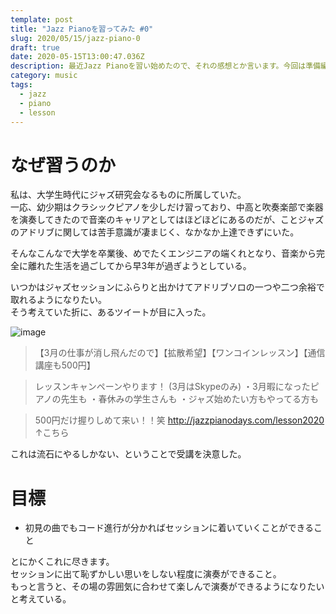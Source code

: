 ```yaml
---
template: post
title: "Jazz Pianoを習ってみた #0"
slug: 2020/05/15/jazz-piano-0
draft: true
date: 2020-05-15T13:00:47.036Z
description: 最近Jazz Pianoを習い始めたので、それの感想とか言います。今回は準備編。
category: music
tags:
  - jazz
  - piano
  - lesson
---
```

# なぜ習うのか
私は、大学生時代にジャズ研究会なるものに所属していた。  
一応、幼少期はクラシックピアノを少しだけ習っており、中高と吹奏楽部で楽器を演奏してきたので音楽のキャリアとしてはほどほどにあるのだが、ことジャズのアドリブに関しては苦手意識が凄まじく、なかなか上達できずにいた。

そんなこんなで大学を卒業後、めでたくエンジニアの端くれとなり、音楽から完全に離れた生活を過ごしてから早3年が過ぎようとしている。  

いつかはジャズセッションにふらりと出かけてアドリブソロの一つや二つ余裕で取れるようになりたい。  
そう考えていた折に、あるツイートが目に入った。

![image](/media/jazz-piano-tweet.jpg)

> 【3月の仕事が消し飛んだので】【拡散希望】【ワンコインレッスン】【通信講座も500円】

> 
> レッスンキャンペーンやります！
> (3月はSkypeのみ)
> ・3月暇になったピアノの先生も
> ・春休みの学生さんも
> ・ジャズ始めたい方もやってる方も

> 
> 
> 500円だけ握りしめて来い！！笑
> http://jazzpianodays.com/lesson2020
> ↑こちら
> 

これは流石にやるしかない、ということで受講を決意した。

# 目標
 - 初見の曲でもコード進行が分かればセッションに着いていくことができること

とにかくこれに尽きます。  
セッションに出て恥ずかしい思いをしない程度に演奏ができること。  
もっと言うと、その場の雰囲気に合わせて楽しんで演奏ができるようになりたいと考えている。
